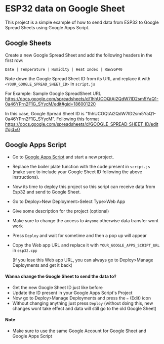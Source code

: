 # ESP32 data on Google Sheet

This project is a simple example of how to send data from ESP32 to Google Spread Sheets using Google Apps Script.

## Google Sheets

Create a new Google Spread Sheet and add the following headers in the first row:

```
Date | Temperature | Humidity | Heat Index | RawSGP40
```

Note down the Google Spread Sheet ID from its URL and replace it with `<YOUR_GOOGLE_SPREAD_SHEET_ID>` in `script.js`

For Example: Sample Google SpreadSheet URL
https://docs.google.com/spreadsheets/d/1hhUCOQtAi2QdW7ID2sm5YaQ1-0a46YPrn2F1G_SYycM/edit#gid=186001220

In this case, Google Spread Sheet ID is "1hhUCOQtAi2QdW7ID2sm5YaQ1-0a46YPrn2F1G_SYycM". Following this format https://docs.google.com/spreadsheets/d/GOOGLE_SPREAD_SHEET_ID/edit#gid=0

## Google Apps Script

- Go to [Google Apps Script](https://script.google.com/u/1/home/start) and start a new project.
- Replace the boiler plate function with the code present in `script.js` (make sure to include your Google Sheet ID following the above instructions).
- Now its time to deploy this project so this script can receive data from Esp32 and send to Google Sheet.
- Go to Deploy>New Deployment>Select Type>Web App
- Give some description for the project (optional)
- Make sure to change the access to `Anyone` otherwise data transfer wont work
- Press `Deploy` and wait for sometime and then a pop up will appear
- Copy the Web app URL and replace it with `YOUR_GOOGLE_APPS_SCRIPT_URL` in `esp32.cpp`

  (If you lose this Web app URL, you can always go to Deploy>Manage Deployments and get it back)

#### Wanna change the Google Sheet to send the data to?

- Get the new Google Sheet ID just like before
- Update the ID present in your Google Apps Script's Project
- Now go to Deploy>Manage Deployments and press the `✏️` (Edit) icon
- Without changing anything just press `Deploy` (without doing this, new changes wont take effect and data will still go to the old Google Sheet)

#### Note

- Make sure to use the same Google Account for Google Sheet and Google Apps Script
